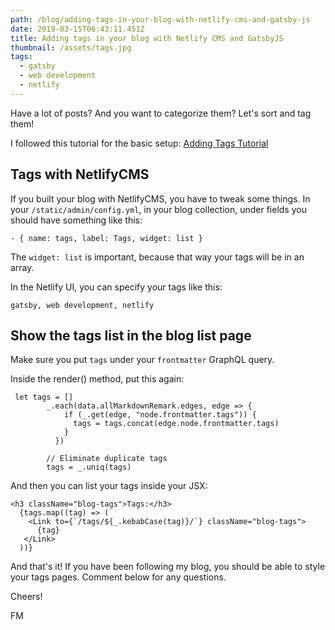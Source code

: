 ```yaml
---
path: /blog/adding-tags-in-your-blog-with-netlify-cms-and-gatsby-js
date: 2019-03-15T06:43:11.451Z
title: Adding tags in your blog with Netlify CMS and GatsbyJS
thumbnail: /assets/tags.jpg
tags:
  - gatsby
  - web development
  - netlify
---
```

Have a lot of posts? And you want to categorize them? Let's sort and tag them!

I followed this tutorial for the basic setup: [Adding Tags Tutorial](https://www.gatsbyjs.org/docs/adding-tags-and-categories-to-blog-posts/)

## Tags with NetlifyCMS

If you built your blog with NetlifyCMS, you have to tweak some things.
In your `/static/admin/config.yml`, in your blog collection, under fields you should have something like this: 

`- { name: tags, label: Tags, widget: list }`

The `widget: list` is important, because that way your tags will be in an array. 

In the Netlify UI, you can specify your tags like this: 

`gatsby, web development, netlify`

## Show the tags list in the blog list page

Make sure you put `tags` under your `frontmatter` GraphQL query.

Inside the render() method, put this again:

```
 let tags = []
        _.each(data.allMarkdownRemark.edges, edge => {
            if (_.get(edge, "node.frontmatter.tags")) {
              tags = tags.concat(edge.node.frontmatter.tags)
            }
          })

        // Eliminate duplicate tags
        tags = _.uniq(tags)
```

And then you can list your tags inside your JSX:

```
<h3 className="blog-tags">Tags:</h3>
  {tags.map((tag) => (
    <Link to={`/tags/${_.kebabCase(tag)}/`} className="blog-tags">
      {tag}
   </Link>
  ))}
```

And that's it! If you have been following my blog, you should be able to style your tags pages. Comment below for any questions.

Cheers!

FM
